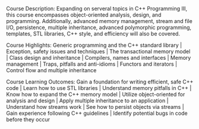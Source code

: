 Course Description:
Expanding on serveral topics in C++ Programming III,
this course encompasses object-oriented analysis, design, and programming. Additionally, advanced memory management, stream and file I/O, persistence, multiple inheritance, advanced polymorphic programming, templates, STL libraries, C++ style, and efficiency will also be covered.

Course Highlights:
Generic programming and the C++ standard library |
Exception, safety issues and techniques |
The transactional memory model |
Class design and inheritance |
Compilers, names and interfaces |
Memory management |
Traps, pitfalls and anti-idioms |
Functors and iterators |
Control flow and multiple inheritance

Course Learning Outcomes:
Gain a foundation for writing efficient, safe C++ code |
Learn how to use STL libraries |
Understand memory pitfalls in C++ |
Know how to expand the C++ memory model |
Utilize object-oriented for analysis and design |
Apply multiple inheritance to an application |
Understand how streams work |
See how to persist objects via streams |
Gain experience following C++ guidelines |
Identify potential bugs in code before they occur